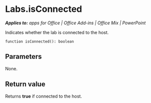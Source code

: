 
# Labs.isConnected

 _**Applies to:** apps for Office | Office Add-ins | Office Mix | PowerPoint_

Indicates whether the lab is connected to the host.

```
function isConnected(): boolean
```


## Parameters

None.


## Return value

Returns  **true** if connected to the host.

